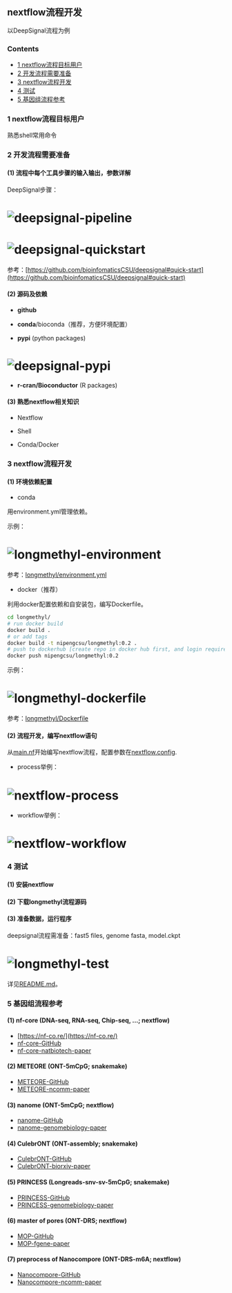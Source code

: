 ## nextflow流程开发

以DeepSignal流程为例

### Contents
* [1 nextflow流程目标用户](#1-nextflow流程目标用户)
* [2 开发流程需要准备](#2-开发流程需要准备)
* [3 nextflow流程开发](#3-nextflow流程开发)
* [4 测试](#4-测试)
* [5 基因组流程参考](#5-基因组流程参考)


### 1 nextflow流程目标用户

熟悉shell常用命令

### 2 开发流程需要准备

#### (1) 流程中每个工具步骤的输入输出，参数详解

DeepSignal步骤：

# ![deepsignal-pipeline](images/pipeline_dag_2022-03-09_17-04-28.png)

# ![deepsignal-quickstart](images/deepsignal-quickstart.png)
参考：[https://github.com/bioinfomaticsCSU/deepsignal#quick-start](https://github.com/bioinfomaticsCSU/deepsignal#quick-start)

#### (2) 源码及依赖
  * __github__

  * __conda__/bioconda（推荐，方便环境配置） 

  * __pypi__ (python packages)

# ![deepsignal-pypi](images/deepsignal-pypi.png)

  * __r-cran/Bioconductor__ (R packages) 

#### (3) 熟悉nextflow相关知识

  * Nextflow

  * Shell

  * Conda/Docker

### 3 nextflow流程开发

#### (1) 环境依赖配置

  - conda

用environment.yml管理依赖。

示例：
# ![longmethyl-environment](images/longmethyl-environment.png)

参考：[longmethyl/environment.yml](../environment.yml)

  - docker（推荐）

利用docker配置依赖和自安装包，编写Dockerfile。

```sh
cd longmethyl/
# run docker build
docker build .
# or add tags
docker build -t nipengcsu/longmethyl:0.2 .
# push to dockerhub [create repo in docker hub first, and login required]
docker push nipengcsu/longmethyl:0.2
```

示例：
# ![longmethyl-dockerfile](images/longmethyl-dockerfile.png)

参考：[longmethyl/Dockerfile](../Dockerfile)

#### (2) 流程开发，编写nextflow语句

从[main.nf](../main.nf)开始编写nextflow流程，配置参数在[nextflow.config](../nextflow.config).

  - process举例：

# ![nextflow-process](images/nextflow-process.png)

  - workflow举例：

# ![nextflow-workflow](images/nextflow-workflow.png)

### 4 测试

#### (1) 安装nextflow
#### (2) 下载longmethyl流程源码
#### (3) 准备数据，运行程序

deepsignal流程需准备：fast5 files, genome fasta, model.ckpt

# ![longmethyl-test](images/longmethyl-test.png)

详见[README.md](../README.md)。


### 5 基因组流程参考

#### (1) nf-core (DNA-seq, RNA-seq, Chip-seq, ...; nextflow)
  - [https://nf-co.re/](https://nf-co.re/)
  - [nf-core-GitHub](https://github.com/nf-core)
  - [nf-core-natbiotech-paper](https://www.nature.com/articles/s41587-020-0439-x)

#### (2) METEORE (ONT-5mCpG; snakemake)
  - [METEORE-GitHub](https://github.com/comprna/METEORE)
  - [METEORE-ncomm-paper](https://www.nature.com/articles/s41467-021-23778-6)

#### (3) nanome (ONT-5mCpG; nextflow)
  - [nanome-GitHub](https://github.com/TheJacksonLaboratory/nanome)
  - [nanome-genomebiology-paper](https://genomebiology.biomedcentral.com/articles/10.1186/s13059-021-02510-z)

#### (4) CulebrONT (ONT-assembly; snakemake)
  - [CulebrONT-GitHub](https://github.com/SouthGreenPlatform/culebrONT)
  - [CulebrONT-biorxiv-paper](https://doi.org/10.1101/2021.07.19.452922)

#### (5) PRINCESS (Longreads-snv-sv-5mCpG; snakemake)
  - [PRINCESS-GitHub](https://github.com/MeHelmy/princess)
  - [PRINCESS-genomebiology-paper](https://genomebiology.biomedcentral.com/articles/10.1186/s13059-021-02486-w)

#### (6) master of pores (ONT-DRS; nextflow)
  - [MOP-GitHub](https://github.com/biocorecrg/MOP2)
  - [MOP-fgene-paper](https://doi.org/10.3389/fgene.2020.00211)

#### (7) preprocess of Nanocompore (ONT-DRS-m6A; nextflow)
  - [Nanocompore-GitHub](https://github.com/tleonardi/nanocompore)
  - [Nanocompore-ncomm-paper](https://www.nature.com/articles/s41467-021-27393-3)
